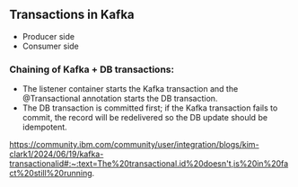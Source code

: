 ## Transactions in Kafka

- Producer side
- Consumer side


### Chaining of Kafka + DB transactions:
- The listener container starts the Kafka transaction and the @Transactional annotation starts the DB transaction. 
- The DB transaction is committed first; if the Kafka transaction fails to commit, the record will be redelivered so the DB update should be idempotent.

https://community.ibm.com/community/user/integration/blogs/kim-clark1/2024/06/19/kafka-transactionalid#:~:text=The%20transactional.id%20doesn't,is%20in%20fact%20still%20running.

